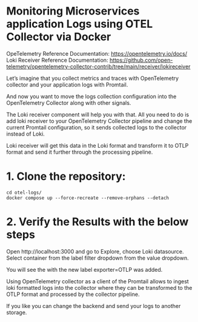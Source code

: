 # Monitoring Microservices application Logs using OTEL Collector via Docker  

OpeTelemetry Reference Documentation: https://opentelemetry.io/docs/  
Loki Receiver Reference Documentation: https://github.com/open-telemetry/opentelemetry-collector-contrib/tree/main/receiver/lokireceiver   


Let’s imagine that you collect metrics and traces with OpenTelemetry collector and your application logs with Promtail. 

And now you want to move the logs collection configuration into the OpenTelemetry Collector along with other signals.  

The Loki receiver component will help you with that. All you need to do is add loki receiver to your OpenTelemetry Collector pipeline and change the current Promtail configuration, so it sends collected logs to the collector instead of Loki.  

Loki receiver will get this data in the Loki format and transform it to OTLP format and send it further through the processing pipeline.  

# 1. Clone the  repository:    

    cd otel-logs/
    docker compose up --force-recreate --remove-orphans --detach

# 2. Verify the Results with the below steps  

Open http://localhost:3000 and go to Explore, choose Loki datasource. 
Select container from the label filter dropdown from the value dropdown. 

You will see the with the new label exporter=OTLP was added. 

Using OpenTelemetry collector as a client of the Promtail allows to ingest loki formatted logs into the collector where they can be transformed to the OTLP format and processed by the collector pipeline. 

If you like you can change the backend and send your logs to another storage.
